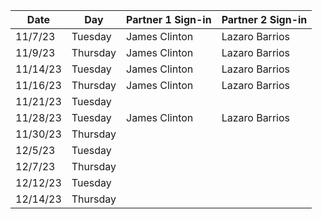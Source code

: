 | Date       | Day       | Partner 1 Sign-in | Partner 2 Sign-in |
|------------|-----------|-----------|-----------|
| 11/7/23    | Tuesday   | James Clinton         | Lazaro Barrios          |
| 11/9/23    | Thursday  | James Clinton         | Lazaro Barrios          | 
| 11/14/23   | Tuesday   |   James Clinton        | Lazaro Barrios           |
| 11/16/23   | Thursday  |  James Clinton         | Lazaro Barrios          |
| 11/21/23   | Tuesday   |           |           |
| 11/28/23   | Tuesday   |  James Clinton         | Lazaro Barrios          |
| 11/30/23   | Thursday  |           |           |
| 12/5/23    | Tuesday   |           |           |
| 12/7/23    | Thursday  |           |           |
| 12/12/23   | Tuesday   |           |           |
| 12/14/23   | Thursday  |           |           |
